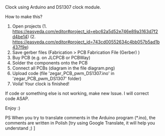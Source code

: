 Clock using Arduino and DS1307 clock module.

How to make this?
1. Open projects (1. https://easyeda.com/editor#project_id=ebc62a5d52e746e89a3163d7f2d4be14) (2. https://easyeda.com/editor#project_id=743cd00552634c4bb057b5ad1b437f9e)
2. Save gerber files (Fabrication > PCB Fabrication File (Gerber) )
3. Buy PCB (e.g. on JLCPCB or PCBWay)
4. Solder the components onto the PCB
5. Connect all PCBs (diagram in the file diagram.png)
6. Upload code (file 'zegar_PCB_pwm_DS1307.ino' in 'zegar_PCB_pwm_DS1307' folder)
7. Voila! Your clock is finished!

If code or something else is not working, make new Issue. I will correct code ASAP.

Enjoy :)

PS When you try to translate comments in the Arduino program (*.ino), 
   the comments are written in Polish [try using Google Translate, it will help you understand ;) ]
